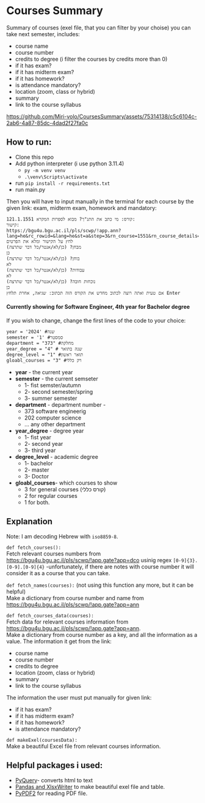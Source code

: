 # Courses Summary
Summary of courses (exel file, that you can filter by your choise) you can take next semester, includes:
- course name
- course number
- credits to degree (i filter the courses by credits more than 0)
- if it has exam?
- if it has midterm exam?
- if it has homework?
- is attendance mandatory?
- location (zoom, class or hybrid)
- summary
- link to the course syllabus

https://github.com/Miri-volo/CoursesSummary/assets/75314138/c5c6104c-2ab6-4a87-85dc-4dad2f27fa0c


## How to run:
- Clone this repo
-  Add python interpreter (i use python 3.11.4)
    - ```py -m venv venv```
    - ```.\venv\Scripts\activate```
- run ```pip install -r requirements.txt```
- run main.py

Then you will have to input manually in the terminal for each course by the given link: exam, midterm exam, homework and mandatory:
```
קורס: מי כתב את התנ"ך? מבוא לספרות המקרא 121.1.1551:
קישור:
https://bgu4u.bgu.ac.il/pls/scwp/!app.ann?lang=he&rc_rowid=&lang=he&st=a&step=3&rn_course=1551&rn_course_details=&rn_course_department=121&rn_course_degree_level=1&rn_course_ins=0&rn_year=2024&rn_semester=1&oc_course_name=&oc_end_time=&oc_lecturer_first_name=&oc_lecturer_last_name=&oc_start_time=&on_campus=&on_common=0&on_course=&on_course_degree_level=1&on_course_degree_level_list=1&on_course_department=&on_course_department_list=&on_course_ins=0&on_course_ins_list=0&on_credit_points=&on_hours=&on_lang=0&on_semester=2024&on_year=1
לחץ על הקישור ומלא את הפרטים
מבחן? (כן/לא/אנטר/כל דבר שתרצה)
כן
בוחן? (כן/לא/אנטר/כל דבר שתרצה)
לא
עבודות? (כן/לא/אנטר/כל דבר שתרצה)
לא
נוכחות חובה? (כן/לא/אנטר/כל דבר שתרצה)
כן
אם טעית ואתה רוצה לכתוב מחדש את הקורס הזה תכתוב: שגיאה, אחרת תלחץ Enter
```

#### Currently showing for Software Engineer, 4th year for Bachelor degree
If you wish to change, change the first lines of the code to your choice:
```
year = '2024' #שנה
semester = '1' #סמסטר
department = "373" #מחלקה
year_degree = "4" # שנה בתואר
degree_level = "1" #תואר ראשון
gloabl_courses = "3" #רק כללי
```
- **year** - the current year 
- **semester** - the current semseter
    -  1- fist semster/autumn
    -  2- second semester/spring
    -  3- summer semester
- **department** - department number -
    -  373 software engineerig
    -  202 computer science
    -  ... any other department
- **year_degree** - degree year
    -  1- fist year
    -  2- second year
    -  3- third year
- **degree_level** - academic degree
    -  1- bachelor
    -  2- master
    -  3- Doctor 
- **gloabl_courses**- which courses to show
    -  3 for general courses (קורס כללי)
    -  2 for regular courses
    -  1 for both.

## Explanation
Note: I am decoding Hebrew with ``iso8859-8``.

```def fetch_courses():```  
Fetch relevant courses numbers from https://bgu4u.bgu.ac.il/pls/scwp/!app.gate?app=dco usinig regex ```[0-9]{3}.[0-9].[0-9]{4}``` -unfortunately, if there are notes with course number it will consider it as a course that you can take. 

```def fetch_names(courses):``` (not using this function any more, but it can be helpful)  
Make a dictionary from course number and name from https://bgu4u.bgu.ac.il/pls/scwp/!app.gate?app=ann  

```def fetch_courses_data(courses):```  
Fetch data for relevant courses information from https://bgu4u.bgu.ac.il/pls/scwp/!app.gate?app=ann.  
Make a dictionary from course number as a key, and all the information as a value.
The information it get from the link: 
- course name
- course number
- credits to degree
- location (zoom, class or hybrid)
- summary
- link to the course syllabus

The information the user must put manually for given link:
- if it has exam?
- if it has midterm exam?
- if it has homework?
- is attendance mandatory?

```def makeExel(coursesData):```  
Make a beautiful Excel file from relevant courses information.



## Helpful packages i used:
- <a href="https://pypi.org/project/pyquery/">PyQuery</a>- converts html to text
- <a href="https://xlsxwriter.readthedocs.io/working_with_pandas.html">Pandas and XlsxWriter</a> to make beautiful exel file and table.
- <a href="https://pypi.org/project/PyPDF2/">PyPDF2</a> for reading PDF file.
